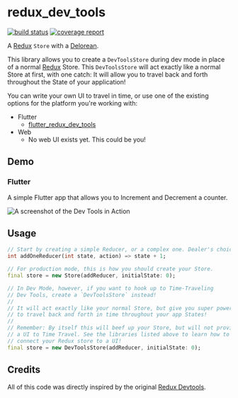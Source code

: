 # redux_dev_tools

[![build status](https://gitlab.com/brianegan/redux_dev_tools/badges/master/build.svg)](https://gitlab.com/brianegan/redux_dev_tools/commits/master)  [![coverage report](https://gitlab.com/brianegan/redux_dev_tools/badges/master/coverage.svg)](https://brianegan.gitlab.io/redux_dev_tools/coverage/)

A [Redux](https://pub.dartlang.org/packages/redux) `Store` with a [Delorean](http://www.imdb.com/title/tt0088763/). 

This library allows you to create a `DevToolsStore` during dev mode in place of a normal [Redux](https://pub.dartlang.org/packages/redux) Store. This `DevToolsStore` will act exactly like a normal Store at first, with one catch: It will allow you to travel back and forth throughout the State of your application!

You can write your own UI to travel in time, or use one of the existing options for the platform you're working with:

  * Flutter
    * [flutter_redux_dev_tools](https://pub.dartlang.org/packages/flutter_redux_dev_tools)
  * Web
    * No web UI exists yet. This could be you!
    
## Demo

### Flutter

A simple Flutter app that allows you to Increment and Decrement a counter.

![A screenshot of the Dev Tools in Action](https://gitlab.com/brianegan/redux_dev_tools/raw/master/devtools.gif)

## Usage

```dart
// Start by creating a simple Reducer, or a complex one. Dealer's choice. :)
int addOneReducer(int state, action) => state + 1;

// For production mode, this is how you should create your Store.
final store = new Store(addReducer, initialState: 0);

// In Dev Mode, however, if you want to hook up to Time-Traveling 
// Dev Tools, create a `DevToolsStore` instead!
//
// It will act exactly like your normal Store, but give you super powers
// to travel back and forth in time throughout your app States!
// 
// Remember: By itself this will beef up your Store, but will not provide
// a UI to Time Travel. See the libraries listed above to learn how to
// connect your Redux store to a UI! 
final store = new DevToolsStore(addReducer, initialState: 0);
```

## Credits

All of this code was directly inspired by the original [Redux Devtools](https://github.com/gaearon/redux-devtools). 

